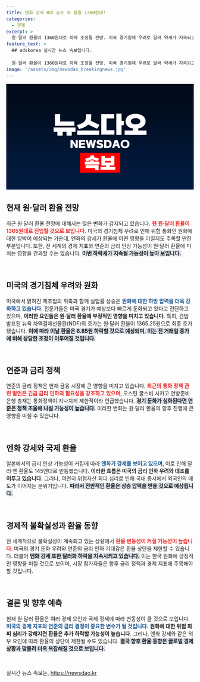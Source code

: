 ```yaml
---
title: 엔화 강세 R의 공포 속 환율 1360원대!
categories:
  - 경제
excerpt: >
  원·달러 환율이 1360원대로 하락 조정될 전망. 미국 경기침체 우려로 달러 약세가 지속되고 있지만, 엔화 강세의 진정세가 환율 상단을 제한할 것으로 보인다. 전문가들은 연준의 금리 인하 가능성과 함께 긴급 대응 필요성을 강조하고 있다.
feature_text: >
  ## adskorea 실시간 뉴스 속보입니다.

  원·달러 환율이 1360원대로 하락 조정될 전망. 미국 경기침체 우려로 달러 약세가 지속되고 있지만, 엔화 강세의 진정세가 환율 상단을 제한할 것으로 보인다. 전문가들은 연준의 금리 인하 가능성과 함께 긴급 대응 필요성을 강조하고 있다.
image: '/assets/img/newsdao_breakingnews.jpg'
---
```


<p><img src="/assets/img/newsdao_breakingnews.jpg" alt="adskorea 속보" /></p>

<h2 data-ke-size="size26">현재 원·달러 환율 전망</h2>

<p data-ke-size="size16">최근 원·달러 환율 전망에 대해서는 많은 변화가 감지되고 있습니다. <b><span style="color: #ee2323;">현 원·달러 환율이 1365원대로 진입할 것으로 보입니다.</span></b> 미국의 경기침체 우려로 인해 위험 통화인 원화에 대한 압박이 예상되는 가운데, 엔화의 강세가 환율에 어떤 영향을 미칠지도 주목할 만한 부분입니다. 또한, 전 세계의 경제 지표와 연준의 금리 인상 가능성이 원·달러 환율에 미치는 영향을 간과할 수는 없습니다. <b><span style="background-color: #21538527;">이번 하락세가 지속될 가능성이 높아 보입니다.</span></b> </p>

<p data-ke-size="size16">&nbsp;</p>

<h2 data-ke-size="size26">미국의 경기침체 우려와 원화</h2>

<p data-ke-size="size16">미국에서 밝혀진 제조업의 위축과 함께 실업률 상승은 <b><span style="color: #1a5490;">원화에 대한 하방 압력을 더욱 강화하고 있습니다.</span></b> 전문가들은 미국 경기가 예상보다 빠르게 둔화되고 있다고 진단하고 있으며, <b><span style="ee2323;">이러한 요인들은 원·달러 환율에 부정적인 영향을 미치고 있습니다.</span></b> 특히, 간밤 발표된 뉴욕 차액결제선물환(NDF)의 호가는 원·달러 환율이 1365.25원으로 최종 호가됐습니다. <b><span style="background-color: #21538527;">이에 따라 이날 환율은 6.85원 하락할 것으로 예상되며, 이는 전 거래일 종가에 비해 상당한 조정이 이루어질 것입니다.</span></b></p>

<p data-ke-size="size16">&nbsp;</p>

<h2 data-ke-size="size26">연준과 금리 정책</h2>

<p data-ke-size="size16">연준의 금리 정책은 현재 금융 시장에 큰 영향을 미치고 있습니다. <b><span style="color: #ee2323;">최근의 통화 정책 관련 발언은 긴급 금리 인하의 필요성을 강조하고 있으며, </span></b>오스틴 굴스비 시카고 연방준비은행 총재는 통화정책이 지나치게 제한적이라 언급했습니다. <b><span style="background-color: #21538527;">경기 둔화가 심화된다면 연준은 정책 조율에 나설 가능성이 높습니다.</span></b> 이러한 변화는 원·달러 환율의 향후 진행에 큰 영향을 미칠 수 있습니다.</p>

<p data-ke-size="size16">&nbsp;</p>

<h2 data-ke-size="size26">엔화 강세와 국제 환율</h2>

<p data-ke-size="size16">일본에서의 금리 인상 가능성이 커짐에 따라 <b><span style="color: #1a5490;">엔화가 강세를 보이고 있으며, </span></b>이로 인해 달러·엔 환율도 145엔대로 반등했습니다. <b><span style="ee2323;">이러한 흐름은 미국의 금리 인하 우려와 대조를 이루고 있습니다.</span></b> 그러나, 여전히 위험자산 회피 심리로 인해 국내 증시에서 외국인의 매도가 이어지는 분위기입니다. <b><span style="background-color: #21538527;">따라서 전반적인 환율은 상승 압력을 받을 것으로 예상됩니다.</span></b></p>

<p data-ke-size="size16">&nbsp;</p>

<h2 data-ke-size="size26">경제적 불확실성과 환율 동향</h2>

<p data-ke-size="size16">전 세계적으로 불확실성이 계속되고 있는 상황에서 <b><span style="color: #ee2323;">환율 변동성이 커질 가능성이 높습니다. </span></b>미국의 경기 둔화 우려와 연준의 금리 인하 기대감은 환율 상단을 제한할 수 있습니다. 더불어 <b><span style="background-color: #21538527;">엔화 강세 또한 달러화 하락을 지속시키고 있습니다.</span></b> 이는 한국 원화에 긍정적인 영향을 미칠 것으로 보이며, 시장 참가자들은 향후 금리 정책과 경제 지표에 주목해야 할 것입니다.</p>

<p data-ke-size="size16">&nbsp;</p>

<h2 data-ke-size="size26">결론 및 향후 예측</h2>

<p data-ke-size="size16">현재 원·달러 환율은 여러 경제 요인과 국제 정세에 따라 변동성이 클 것으로 보입니다. <b><span style="color: #1a5490;">미국의 경제 지표와 연준의 금리 결정이 중요한 변수가 될 것입니다.</span></b> <b><span style="ee2323;">원화에 대한 위험 회피 심리가 강해지면 환율은 추가 하락할 가능성이 높습니다.</span></b> 그러나, 엔화 강세와 같은 외부 요인에 따라 환율의 상단이 제한될 수도 있습니다. <b><span style="background-color: #21538527;">결국 향후 환율 동향은 글로벌 경제 상황과 맞물려 더욱 복잡해질 것으로 보입니다.</span></b></p>

<p data-ke-size="size16">&nbsp;</p>
실시간 뉴스 속보는, <a href="https://newsdao.kr" rel="dofollow">https://newsdao.kr</a>


